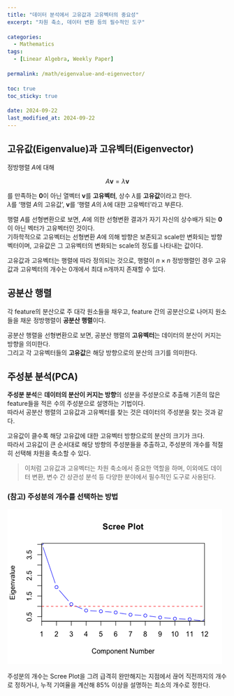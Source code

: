 ```yaml
---
title: "데이터 분석에서 고유값과 고유벡터의 중요성"
excerpt: "차원 축소, 데이터 변환 등의 필수적인 도구"

categories:
  - Mathematics
tags:
  - [Linear Algebra, Weekly Paper]

permalink: /math/eigenvalue-and-eigenvector/

toc: true
toc_sticky: true

date: 2024-09-22
last_modified_at: 2024-09-22
---
```


## 고유값(Eigenvalue)과 고유벡터(Eigenvector)

정방행렬 $A$에 대해

$$
A\mathbf{v}=\lambda\mathbf{v}
$$

를 만족하는 $\mathbf{0}$이 아닌 열벡터 $\mathbf{v}$를 **고유벡터**, 상수 $\lambda$를 **고유값**이라고 한다.  
$\lambda$를 ‘행렬 $A$의 고유값’, $\mathbf{v}$를 ‘행렬 $A$의 $\lambda$에 대한 고유벡터’라고 부른다.

행렬 $A$를 선형변환으로 보면, $A$에 의한 선형변환 결과가 자기 자신의 상수배가 되는 $\mathbf{0}$이 아닌 벡터가 고유벡터인 것이다.  
기하학적으로 고유벡터는 선형변환 $A$에 의해 방향은 보존되고 scale만 변화되는 방향 벡터이며, 고유값은 그 고유벡터의 변화되는 scale의 정도를 나타내는 값이다.

고유값과 고유벡터는 행렬에 따라 정의되는 것으로, 행렬이 $n \times n$ 정방행렬인 경우 고유값과 고유벡터의 개수는 0개에서 최대 n개까지 존재할 수 있다.

## 공분산 행렬

각 feature의 분산으로 주 대각 원소들을 채우고, feature 간의 공분산으로 나머지 원소들을 채운 정방행렬이 **공분산 행렬**이다.

공분산 행렬을 선형변환으로 보면, 공분산 행렬의 **고유벡터**는 데이터의 분산이 커지는 방향을 의미한다.  
그리고 각 고유벡터들의 **고유값**은 해당 방향으로의 분산의 크기를 의미한다.

## 주성분 분석(PCA)

**주성분 분석**은 **데이터의 분산이 커지는 방향**의 성분을 주성분으로 추출해 기존의 많은 feature들을 적은 수의 주성분으로 설명하는 기법이다.  
따라서 공분산 행렬의 고유값과 고유벡터를 찾는 것은 데이터의 주성분을 찾는 것과 같다.

고유값이 클수록 해당 고유값에 대한 고유벡터 방향으로의 분산의 크기가 크다.  
따라서 고유값이 큰 순서대로 해당 방향의 주성분들을 추출하고, 주성분의 개수를 적절히 선택해 차원을 축소할 수 있다.

> 이처럼 고유값과 고유벡터는 차원 축소에서 중요한 역할을 하며, 이외에도 데이터 변환, 변수 간 상관성 분석 등 다양한 분야에서 필수적인 도구로 사용된다.

### (참고) 주성분의 개수를 선택하는 방법

![scree plot](/assets/images/posts_img/math-eigenvalue-and-eigenvector/scree_plot.png)

주성분의 개수는 Scree Plot을 그려 급격히 완만해지는 지점에서 끊어 직전까지의 개수로 정하거나, 누적 기여율을 계산해 85% 이상을 설명하는 최소의 개수로 정한다.
